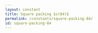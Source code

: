 ```yaml
---
layout: constant
title: Square packing $s(84)$
permalink: /constants/square-packing-84/
id: square-packing-84
---
```

